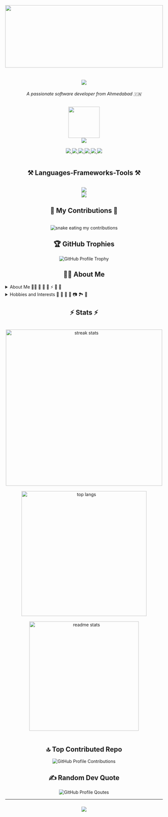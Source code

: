 
<img src="https://cdnb.artstation.com/p/assets/images/images/049/893/449/large/samuel-blackhole2-2-ultrawide-lowres.jpg?1653565308" width="100%" height="200" >
<h1 align="center">
  <img
    src="https://readme-typing-svg.herokuapp.com/?font=Righteous&size=35&center=true&vCenter=true&width=500&height=70&duration=4000&lines=Hello+There!+👋;+I'm+Shivam+Upadhyay!;"
  />
</h1>
<h6 align="center">A passionate software developer from Ahmedabad 🇮🇳</h6>
<div id="header" align="center">
  <img src="https://media.giphy.com/media/M9gbBd9nbDrOTu1Mqx/giphy.gif" width="100"/><br/>
  <img
  src="https://visitor-badge.laobi.icu/badge?page_id=SHVM-09.SHVM-09"
/>
</div>
<br/>
<div align="center">
  <a href="mailto:monkeydeluffy@icloud.com" target="blank">
    <img
      src="https://img.shields.io/badge/Gmail-333333?style=for-the-badge&logo=gmail&logoColor=red"
    />
  </a>
  <a href="https://www.linkedin.com/in/shivam-upadhyay-44041a118/" target="blank">
    <img
      src="https://img.shields.io/badge/LinkedIn-0077B5?style=for-the-badge&logo=linkedin&logoColor=white"
    />
  </a>
  <a href="https://shivam-upadhyay-portfolio.netlify.app/" target="blank">
    <img
      src="https://img.shields.io/badge/Portfolio-FF5722?style=for-the-badge&logo=todoist&logoColor=white"
    />
  </a>
  <a href="https://www.instagram.com/s_h_v_m_9/" target="blank">
    <img
      src="https://img.shields.io/badge/Instagram-833AB4?style=for-the-badge&logo=instagram&logoColor=white"
    />
  </a>
    <a href="https://www.facebook.com/shivam.upadhyay.94009841" target="blank">
    <img
      src="https://img.shields.io/badge/Facebook-4267B2?style=for-the-badge&logo=facebook&logoColor=white"
    />
  </a>
  <a href="https://codepen.io/codepen-io-lord-shivam" target="blank">
    <img
      src="https://img.shields.io/badge/CodePen-ffffff?style=for-the-badge&logo=codepen&logoColor=black"
    />
  </a>
</div>
<br/>

<h2 align="center">⚒️ Languages-Frameworks-Tools ⚒️</h2>
<br />
<div align="center">
  <img
    src="https://skillicons.dev/icons?i=github,javascript,typescript,sass,gulp,netlify,codepen,discord,regex,dotnet,githubactions,sqlite,visualstudio"
  /><br />
  <img
    src="https://skillicons.dev/icons?i=react,redux,bootstrap,html,css,vscode,figma,git,stackoverflow,docker,jquery,vercel,cs"
  />
</div>

<div align="center">
  <h2>🐍 My Contributions 🐍</h2>
  <br>
  <img alt="snake eating my contributions" src="https://cdn.jsdelivr.net/gh/SHVM-09/SHVM-09@output/github-contribution-grid-snake-dark.svg" />
</div>

<h2 align="center">🏆 GitHub Trophies</h2>
<div align="center">
  <img src="https://github-profile-trophy.vercel.app/?username=SHVM-09&theme=algolia&row=1&column=6&margin-w=15" alt="GitHub Profile Trophy" />
</div>

<h2 align="center">👨‍💻 About Me</h2>
<div>
<details>
<summary>About Me 👨‍💻  🔭  🌱  💬  ⚡  📖  🎥 </summary>

👨‍💻 **Current Work:** I'm currently a part of the dynamic team at [Clevision Technologies Pvt Ltd](http://clevision.net/) Pvt Ltd, where we're constantly pushing the boundaries of technology.

🔭 **Current Project:** Crafting a Personal Portfolio Website, a digital space where creativity meets technology.

🌱 **Learning Journey:** Diving into Aspnet Core MVC, Advanced JS, React, GitHub, and more. I believe in the power of continuous improvement and expanding my skill set.

💬 **Ask Me About:** Bootstrap, React, JavaScript, HTML, GitHub, SaSS, ASPNET Core, and beyond. You can start a conversation [here](https://github.com/SHVM-09/SHVM-09/issues).

⚡ **Life Principles:** I adhere to three guiding principles: Truth, Love, and Compassion. These values drive me both personally and professionally.

📖 **Favorite Books:** Bhagwat Geeta, Mahabharata, History of Ancient India, and a deep exploration of A British Subject.

🎥 **Anime Enthusiast:** From epic adventures like One Piece, Naruto, and Bleach to the more recent hits like Demon Slayer, Berserk, Hell's Paradise, and the intriguing world of Spy Family, I find inspiration and entertainment in these captivating animated stories.

<div align="center">
  <img src="https://media.giphy.com/media/MXiAe0vuAqOhP9LBwd/giphy.gif" height="150">
</div>
</details>

<details>
<summary>Hobbies and Interests 🏏 🎵 🍳 📱 📷 🏞️ 🚴</summary>
<br>
🏏 Cricket   |
🎵 Music   |
🍳 Cooking   |
📱 Gadgets   |
📷 Photography   |
🏞️ Hiking   |
🚴 Biking

</details>
</div>
<h2 align="center">⚡ Stats ⚡</h2>
<br>
<div align="center">
  <img width=500 src="https://streak-stats.demolab.com/?user=SHVM-09&count_private=true&theme=react&border_radius=10" alt="streak stats"/>
</div>
<br/>
<div align="center">
  <img width=400 align="center" src="https://github-readme-stats-shvm-09.vercel.app/api/top-langs/?username=SHVM-09&langs_count=8&layout=compact&theme=react&border_radius=10&size_weight=0.5&count_weight=0.5" alt="top langs" />
</div>
<br/>
<div align="center">
  <img width=350 src="https://github-readme-stats-three-pi-63.vercel.app/api?username=SHVM-09&count_private=true&show_icons=true&theme=react&rank_icon=github&border_radius=10" alt="readme stats" />
</div>
 
<br/>

<h2 align="center">🔝 Top Contributed Repo</h2>
<div align="center">
  <img src="https://github-contributor-stats.vercel.app/api?username=SHVM-09&limit=5&theme=dark&combine_all_yearly_contributions=true" alt="GitHub Profile Contributions" />
</div>

<h2 align="center">✍️ Random Dev Quote</h2>
<div align="center">
  <img src="https://quotes-github-readme.vercel.app/api?type=horizontal&theme=radical" alt="GitHub Profile Qoutes" />
</div>

<hr/>

<h3 align="center">
    <img src="https://readme-typing-svg.herokuapp.com/?font=Righteous&size=25&center=true&vCenter=true&width=500&height=70&duration=4000&lines=Thanks+for+visiting!+✌️;+Shoot+me+a+message+on+Linkedin+or+Mail!;I'm+always+down+to+collab+:)">
</h3>
